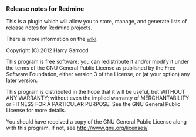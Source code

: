 ### Release notes for Redmine

This is a plugin which will allow you to store, manage, and generate lists
of release notes for Redmine projects.

There is more information on the [wiki](https://github.com/hdgarrood/redmine_release_notes/wiki).

Copyright (C) 2012  Harry Garrood

This program is free software: you can redistribute it and/or modify
it under the terms of the GNU General Public License as published by
the Free Software Foundation, either version 3 of the License, or
(at your option) any later version.

This program is distributed in the hope that it will be useful,
but WITHOUT ANY WARRANTY; without even the implied warranty of
MERCHANTABILITY or FITNESS FOR A PARTICULAR PURPOSE.  See the
GNU General Public License for more details.

You should have received a copy of the GNU General Public License
along with this program.  If not, see <http://www.gnu.org/licenses/>.